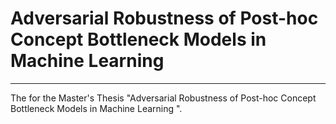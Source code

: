 # Adversarial Robustness of Post-hoc Concept Bottleneck Models in Machine Learning
---
The for the Master's Thesis "Adversarial Robustness of Post-hoc Concept Bottleneck Models in Machine Learning
". 
